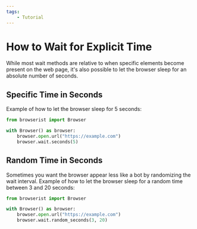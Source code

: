 ```yaml
---
tags:
    - Tutorial
---
```


# How to Wait for Explicit Time
While most wait methods are relative to when specific elements become present on the web page, it's also possible to let the browser sleep for an absolute number of seconds.

## Specific Time in Seconds
Example of how to let the browser sleep for 5 seconds:

```python title="" linenums="1"
from browserist import Browser

with Browser() as browser:
    browser.open.url("https://example.com")
    browser.wait.seconds(5)
```

## Random Time in Seconds
Sometimes you want the browser appear less like a bot by randomizing the wait interval. Example of how to let the browser sleep for a random time between 3 and 20 seconds:

```python title="" linenums="1"
from browserist import Browser

with Browser() as browser:
    browser.open.url("https://example.com")
    browser.wait.random_seconds(3, 20)
```
